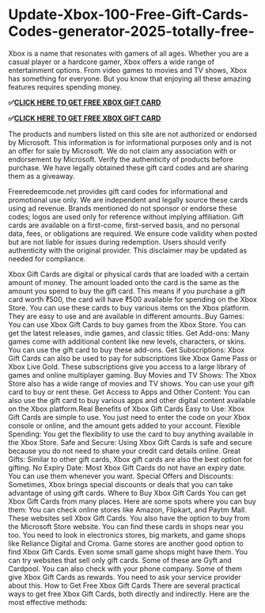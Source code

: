 # Update-Xbox-100-Free-Gift-Cards-Codes-generator-2025-totally-free-
Xbox is a name that resonates with gamers of all ages. Whether you are a casual player or a hardcore gamer, Xbox offers a wide range of entertainment options. From video games to movies and TV shows, Xbox has something for everyone. But you know that enjoying all these amazing features requires spending money.

**✅[CLICK HERE TO GET FREE XBOX GIFT CARD](https://dealhubx.org/gift-card/)**

**✅[CLICK HERE TO GET FREE XBOX GIFT CARD](https://dealhubx.org/gift-card/)**

The products and numbers listed on this site are not authorized or endorsed by Microsoft. This information is for informational purposes only and is not an offer for sale by Microsoft. We do not claim any association with or endorsement by Microsoft. Verify the authenticity of products before purchase. We have legally obtained these gift card codes and are sharing them as a giveaway.

Freeredeemcode.net provides gift card codes for informational and promotional use only. We are independent and legally source these cards using ad revenue. Brands mentioned do not sponsor or endorse these codes; logos are used only for reference without implying affiliation. Gift cards are available on a first-come, first-served basis, and no personal data, fees, or obligations are required. We ensure code validity when posted but are not liable for issues during redemption. Users should verify authenticity with the original provider. This disclaimer may be updated as needed for compliance.

Xbox Gift Cards are digital or physical cards that are loaded with a certain amount of money. The amount loaded onto the card is the same as the amount you spend to buy the gift card. This means if you purchase a gift card worth ₹500, the card will have ₹500 available for spending on the Xbox Store. You can use these cards to buy various items on the Xbox platform. They are easy to use and are available in different amounts..Buy Games: You can use Xbox Gift Cards to buy games from the Xbox Store. You can get the latest releases, indie games, and classic titles.
Get Add-ons: Many games come with additional content like new levels, characters, or skins. You can use the gift card to buy these add-ons.
Get Subscriptions: Xbox Gift Cards can also be used to pay for subscriptions like Xbox Game Pass or Xbox Live Gold. These subscriptions give you access to a large library of games and online multiplayer gaming.
Buy Movies and TV Shows: The Xbox Store also has a wide range of movies and TV shows. You can use your gift card to buy or rent these.
Get Access to Apps and Other Content: You can also use the gift card to buy various apps and other digital content available on the Xbox platform.Real Benefits of Xbox Gift Cards
Easy to Use: Xbox Gift Cards are simple to use. You just need to enter the code on your Xbox console or online, and the amount gets added to your account.
Flexible Spending: You get the flexibility to use the card to buy anything available in the Xbox Store.
Safe and Secure: Using Xbox Gift Cards is safe and secure because you do not need to share your credit card details online.
Great Gifts: Similar to other gift cards, Xbox gift cards are also the best option for gifting.
No Expiry Date: Most Xbox Gift Cards do not have an expiry date. You can use them whenever you want.
Special Offers and Discounts: Sometimes, Xbox brings special discounts or deals that you can take advantage of using gift cards.
Where to Buy Xbox Gift Cards
You can get Xbox Gift Cards from many places. Here are some spots where you can buy them:
You can check online stores like Amazon, Flipkart, and Paytm Mall. These websites sell Xbox Gift Cards.
You also have the option to buy from the Microsoft Store website.
You can find these cards in shops near you too. You need to look in electronics stores, big markets, and game shops like Reliance Digital and Croma.
Game stores are another good option to find Xbox Gift Cards. Even some small game shops might have them.
You can try websites that sell only gift cards. Some of these are Gyft and Cardpool.
You can also check with your phone company. Some of them give Xbox Gift Cards as rewards. You need to ask your service provider about this.
How to Get Free Xbox Gift Cards
There are several practical ways to get free Xbox Gift Cards, both directly and indirectly. Here are the most effective methods:
